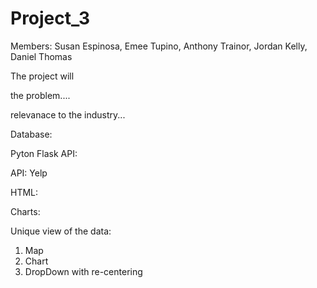 # Project_3
Members: Susan Espinosa, Emee Tupino, Anthony Trainor, Jordan Kelly, Daniel Thomas

The project will 

the problem....

relevanace to the industry...

Database:

Pyton Flask API:

API: Yelp 

HTML:

Charts:

Unique view of the data:
  1. Map
  2. Chart
  3. DropDown with re-centering

